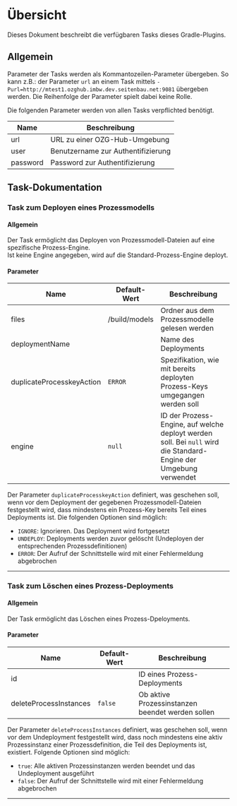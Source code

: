 # Übersicht

Dieses Dokument beschreibt die verfügbaren Tasks dieses Gradle-Plugins.

## Allgemein

Parameter der Tasks werden als Kommantozeilen-Parameter übergeben. So kann z.B.: der Parameter `url`
an einem Task mittels `-Purl=http://mtest1.ozghub.imbw.dev.seitenbau.net:9081` übergeben werden. Die
Reihenfolge der Parameter spielt dabei keine Rolle.

Die folgenden Parameter werden von allen Tasks verpflichted benötigt.

| **Name** | **Beschreibung**                   |
| -------- | ---------------------------------- |
| url      | URL zu einer OZG-Hub-Umgebung      |
| user     | Benutzername zur Authentifizierung |
| password | Password zur Authentifizierung     |

## Task-Dokumentation

### Task zum Deployen eines Prozessmodells

#### Allgemein

Der Task ermöglicht das Deployen von Prozessmodell-Dateien auf eine spezifische
Prozess-Engine.<br />
Ist keine Engine angegeben, wird auf die Standard-Prozess-Engine deployt.

#### Parameter

| **Name**                  | **Default-Wert** | **Beschreibung**                   |
| ------------------------- | ---------------- | ---------------------------------- |
| files                     | /build/models | Ordner aus dem Prozessmodelle gelesen werden |
| deploymentName            |               | Name des Deployments |
| duplicateProcesskeyAction | `ERROR`       | Spezifikation, wie mit bereits deployten Prozess-Keys umgegangen werden soll |
| engine                    | `null`        | ID der Prozess-Engine, auf welche deployt werden soll. Bei `null` wird die Standard-Engine der Umgebung verwendet |

Der Parameter `duplicateProcesskeyAction` definiert, was geschehen soll, wenn vor dem Deployment der
gegebenen Prozessmodell-Dateien festgestellt wird, dass mindestens ein Prozess-Key bereits Teil
eines Deployments ist. Die folgenden Optionen sind möglich:

- `IGNORE`: Ignorieren. Das Deployment wird fortgesetzt
- `UNDEPLOY`: Deployments werden zuvor gelöscht (Undeployen der entsprechenden Prozessdefinitionen)
- `ERROR`: Der Aufruf der Schnittstelle wird mit einer Fehlermeldung abgebrochen

---------------------------------------------------------------------------------------------------

### Task zum Löschen eines Prozess-Deployments

#### Allgemein

Der Task ermöglicht das Löschen eines Prozess-Dpeloyments.<br />

#### Parameter

| **Name**                  | **Default-Wert** | **Beschreibung**                   |
| ------------------------- | ---------------- | ---------------------------------- |
| id                        |                  | ID eines Prozess-Deployments |
| deleteProcessInstances    | `false`          | Ob aktive Prozessinstanzen beendet werden sollen |

Der Parameter `deleteProcessInstances` definiert, was geschehen soll, wenn vor dem Undeployment
festgestellt wird, dass noch mindestens eine aktiv Prozessinstanz einer Prozessdefinition, die Teil
des Deployments ist, existiert. Folgende Optionen sind möglich:

- `true`: Alle aktiven Prozessinstanzen werden beendet und das Undeployment ausgeführt
- `false`: Der Aufruf der Schnittstelle wird mit einer Fehlermeldung abgebrochen

---------------------------------------------------------------------------------------------------
